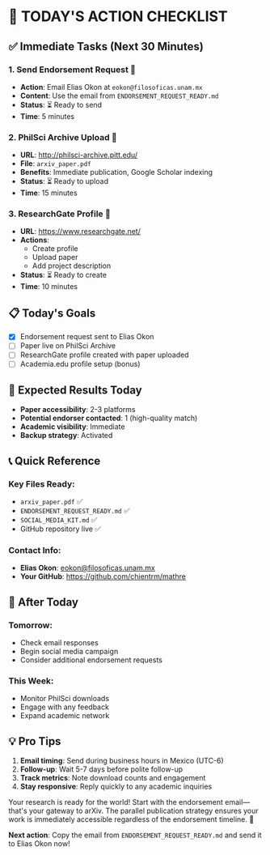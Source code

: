 # 🚀 TODAY'S ACTION CHECKLIST

## ✅ Immediate Tasks (Next 30 Minutes)

### 1. Send Endorsement Request 📧

- **Action**: Email Elias Okon at `eokon@filosoficas.unam.mx`
- **Content**: Use the email from `ENDORSEMENT_REQUEST_READY.md`
- **Status**: ⏳ Ready to send
- **Time**: 5 minutes

### 2. PhilSci Archive Upload 📄

- **URL**: http://philsci-archive.pitt.edu/
- **File**: `arxiv_paper.pdf`
- **Benefits**: Immediate publication, Google Scholar indexing
- **Status**: ⏳ Ready to upload
- **Time**: 15 minutes

### 3. ResearchGate Profile 👥

- **URL**: https://www.researchgate.net/
- **Actions**:
  - Create profile
  - Upload paper
  - Add project description
- **Status**: ⏳ Ready to create
- **Time**: 10 minutes

## 📋 Today's Goals

- [x] Endorsement request sent to Elias Okon
- [ ] Paper live on PhilSci Archive
- [ ] ResearchGate profile created with paper uploaded
- [ ] Academia.edu profile setup (bonus)

## 🎯 Expected Results Today

- **Paper accessibility**: 2-3 platforms
- **Potential endorser contacted**: 1 (high-quality match)
- **Academic visibility**: Immediate
- **Backup strategy**: Activated

## 📞 Quick Reference

### Key Files Ready:

- `arxiv_paper.pdf` ✅
- `ENDORSEMENT_REQUEST_READY.md` ✅
- `SOCIAL_MEDIA_KIT.md` ✅
- GitHub repository live ✅

### Contact Info:

- **Elias Okon**: eokon@filosoficas.unam.mx
- **Your GitHub**: https://github.com/chientrm/mathre

## 🔄 After Today

### Tomorrow:

- Check email responses
- Begin social media campaign
- Consider additional endorsement requests

### This Week:

- Monitor PhilSci downloads
- Engage with any feedback
- Expand academic network

## 💡 Pro Tips

1. **Email timing**: Send during business hours in Mexico (UTC-6)
2. **Follow-up**: Wait 5-7 days before polite follow-up
3. **Track metrics**: Note download counts and engagement
4. **Stay responsive**: Reply quickly to any academic inquiries

Your research is ready for the world! Start with the endorsement email—that's your gateway to arXiv. The parallel publication strategy ensures your work is immediately accessible regardless of the endorsement timeline. 🚀

**Next action**: Copy the email from `ENDORSEMENT_REQUEST_READY.md` and send it to Elias Okon now!
